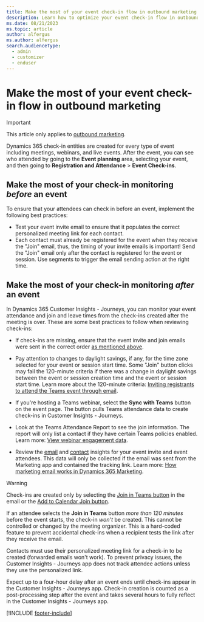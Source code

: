 ```yaml
---
title: Make the most of your event check-in flow in outbound marketing
description: Learn how to optimize your event check-in flow in outbound marketing.
ms.date: 08/21/2023
ms.topic: article
author: alfergus
ms.author: alfergus
search.audienceType: 
  - admin
  - customizer
  - enduser
---
```


# Make the most of your event check-in flow in outbound marketing

> [!IMPORTANT]
> This article only applies to [outbound marketing](/dynamics365/marketing/user-guide).

Dynamics 365 check-in entities are created for every type of event including meetings, webinars, and live events. After the event, you can see who attended by going to the **Event planning** area, selecting your event, and then going to **Registration and Attendance** > **Event Check-ins**.

## Make the most of your check-in monitoring *before* an event

To ensure that your attendees can check in before an event, implement the following best practices:

- Test your event invite email to ensure that it populates the correct personalized meeting link for each contact.
- Each contact must already be registered for the event when they receive the "Join" email, thus, the timing of your invite emails is important! Send the "Join" email only after the contact is registered for the event or session. Use segments to trigger the email sending action at the right time.

## Make the most of your check-in monitoring *after* an event

In Dynamics 365 Customer Insights - Journeys, you can monitor your event attendance and join and leave times from the check-ins created after the meeting is over. These are some best practices to follow when reviewing check-ins:

- If check-ins are missing, ensure that the event invite and join emails were sent in the correct order [as mentioned above](optimize-check-in-outbound.md#make-the-most-of-your-check-in-monitoring-before-an-event).
- Pay attention to changes to daylight savings, if any, for the time zone selected for your event or session start time. Some "Join" button clicks may fail the 120-minute criteria if there was a change in daylight savings between the event or session creation time and the event or session start time. Learn more about the 120-minute criteria: [Inviting registrants to attend the Teams event through email](teams-webinar.md#inviting-registrants-to-attend-the-teams-event-through-email).
- If you're hosting a Teams webinar, select the **Sync with Teams** button on the event page. The button pulls Teams attendance data to create check-ins in Customer Insights - Journeys.
- Look at the Teams Attendance Report to see the join information. The report will only list a contact if they have certain Teams policies enabled. Learn more: [View webinar engagement data](teams-webinar.md#view-webinar-engagement-data).

- Review the [email](insights.md#email-insights) and [contact](insights.md#contact-insights) insights for your event invite and event attendees. This data will only be collected if the email was sent from the Marketing app and contained the tracking link. Learn more: [How marketing email works in Dynamics 365 Marketing](prepare-marketing-emails.md#how-marketing-email-works-in-customer-insights---journeys).

> [!WARNING]
> Check-ins are created only by selecting the [Join in Teams button](teams-webinar.md#view-webinar-engagement-data) in the email or the [Add to Calendar Join button](add-to-calendar.md#customize-the-icalendar-file-descriptions).
>
> If an attendee selects the **Join in Teams** button *more than 120 minutes* before the event starts, the check-in *won't* be created. This cannot be controlled or changed by the meeting organizer. This is a hard-coded feature to prevent accidental check-ins when a recipient tests the link after they receive the email.
>
> Contacts must use their personalized meeting link for a check-in to be created (forwarded emails won't work). To prevent privacy issues, the Customer Insights - Journeys app does not track attendee actions unless they use the personalized link.
>
> Expect up to a four-hour delay after an event ends until check-ins appear in the Customer Insights - Journeys app. Check-in creation is counted as a post-processing step after the event and takes several hours to fully reflect in the Customer Insights - Journeys app.

[!INCLUDE [footer-include](./includes/footer-banner.md)]